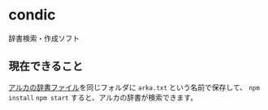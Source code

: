 # condic

辞書検索・作成ソフト

## 現在できること

[アルカの辞書ファイル](http://mindsc.ape.jp/klel/arka.dat)を同じフォルダに `arka.txt` という名前で保存して、 `npm install` `npm start` すると、アルカの辞書が検索できます。
